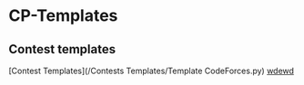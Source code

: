 # CP-Templates

## Contest templates
[Contest Templates](/Contests Templates/Template CodeForces.py)
[wdewd](https://www.mozilla.org)
